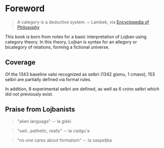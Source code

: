 # Foreword

> A category is a deductive system. ~ Lambek, via [Encyclopedia of
> Philosophy](https://plato.stanford.edu/entries/category-theory/)

This book is born from notes for a basic interpretation of Lojban using
category theory. In this theory, Lojban is syntax for an allegory or
bicategory of relations, forming a fictional universe.

## Coverage

Of the 1343 baseline valsi recognized as selbri (1342 gismu, 1 cmavo), 153
selbri are partially defined via formal rules.

In addition, 8 experimental selbri are defined, as well as 6 cnino selbri which
did not previously exist.

## Praise from Lojbanists

> "alien language" -- la gleki

> "sad...pathetic, really" -- la cadgu'a

> "no one cares about formalism" -- la xaspeljba

